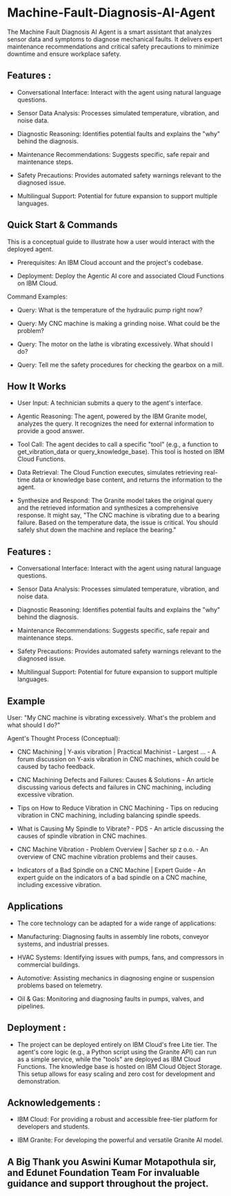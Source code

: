 # Machine-Fault-Diagnosis-AI-Agent
The Machine Fault Diagnosis AI Agent is a smart assistant that analyzes sensor data and symptoms to diagnose mechanical faults. It delivers expert maintenance recommendations and critical safety precautions to minimize downtime and ensure workplace safety.

## Features :
- Conversational Interface: Interact with the agent using natural language questions.

- Sensor Data Analysis: Processes simulated temperature, vibration, and noise data.

- Diagnostic Reasoning: Identifies potential faults and explains the "why" behind the diagnosis.

- Maintenance Recommendations: Suggests specific, safe repair and maintenance steps.

- Safety Precautions: Provides automated safety warnings relevant to the diagnosed issue.

- Multilingual Support: Potential for future expansion to support multiple languages.

## Quick Start & Commands
This is a conceptual guide to illustrate how a user would interact with the deployed agent.

- Prerequisites: An IBM Cloud account and the project's codebase.

- Deployment: Deploy the Agentic AI core and associated Cloud Functions on IBM Cloud.

Command Examples:

- Query: What is the temperature of the hydraulic pump right now?

- Query: My CNC machine is making a grinding noise. What could be the problem?

- Query: The motor on the lathe is vibrating excessively. What should I do?

- Query: Tell me the safety procedures for checking the gearbox on a mill.

## How It Works

- User Input: A technician submits a query to the agent's interface.

- Agentic Reasoning: The agent, powered by the IBM Granite model, analyzes the query. It recognizes the need for external information to provide a good answer.

- Tool Call: The agent decides to call a specific "tool" (e.g., a function to get_vibration_data or query_knowledge_base). This tool is hosted on IBM Cloud Functions.

- Data Retrieval: The Cloud Function executes, simulates retrieving real-time data or knowledge base content, and returns the information to the agent.

- Synthesize and Respond: The Granite model takes the original query and the retrieved information and synthesizes a comprehensive response. It might say, "The CNC machine is vibrating due to a bearing failure. Based on the temperature data, the issue is critical. You should safely shut down the machine and replace the bearing."

## Features :

- Conversational Interface: Interact with the agent using natural language questions.

- Sensor Data Analysis: Processes simulated temperature, vibration, and noise data.

- Diagnostic Reasoning: Identifies potential faults and explains the "why" behind the diagnosis.

- Maintenance Recommendations: Suggests specific, safe repair and maintenance steps.

- Safety Precautions: Provides automated safety warnings relevant to the diagnosed issue.

- Multilingual Support: Potential for future expansion to support multiple languages.


## Example
User: "My CNC machine is vibrating excessively. What's the problem and what should I do?"

Agent's Thought Process (Conceptual):

- CNC Machining | Y-axis vibration | Practical Machinist - Largest ... - A forum discussion on Y-axis vibration in CNC machines, which could be caused by tacho feedback.

- CNC Machining Defects and Failures: Causes & Solutions - An article discussing various defects and failures in CNC machining, including excessive vibration.

- Tips on How to Reduce Vibration in CNC Machining - Tips on reducing vibration in CNC machining, including balancing spindle speeds.

- What is Causing My Spindle to Vibrate? - PDS - An article discussing the causes of spindle vibration in CNC machines.

- CNC Machine Vibration - Problem Overview | Sacher sp z o.o. - An overview of CNC machine vibration problems and their causes.

- Indicators of a Bad Spindle on a CNC Machine | Expert Guide - An expert guide on the indicators of a bad spindle on a CNC machine, including excessive vibration.


## Applications

- The core technology can be adapted for a wide range of applications:

- Manufacturing: Diagnosing faults in assembly line robots, conveyor systems, and industrial presses.

- HVAC Systems: Identifying issues with pumps, fans, and compressors in commercial buildings.

- Automotive: Assisting mechanics in diagnosing engine or suspension problems based on telemetry.

- Oil & Gas: Monitoring and diagnosing faults in pumps, valves, and pipelines.

## Deployment :

- The project can be deployed entirely on IBM Cloud's free Lite tier. The agent's core logic (e.g., a Python script using the Granite API) can run as a simple service, while the "tools" are deployed as IBM Cloud Functions. The knowledge base is hosted on IBM Cloud Object Storage. This setup allows for easy scaling and zero cost for development and demonstration.

## Acknowledgements :

- IBM Cloud: For providing a robust and accessible free-tier platform for developers and students.

- IBM Granite: For developing the powerful and versatile Granite AI model.

## A Big Thank you Aswini Kumar Motapothula sir, and Edunet Foundation Team For invaluable guidance and support throughout the project.


























